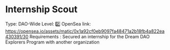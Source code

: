 # Internship Scout

Type: DAO-Wide
Level: 2️⃣
OpenSea link: https://opensea.io/assets/matic/0x1a92cf0eb9097fa48471a2b18fb4a822ea430391/30
Requirements : Secured an internship for the Dream DAO Explorers Program with another organization